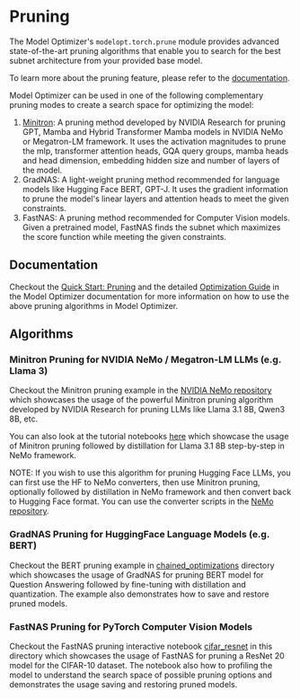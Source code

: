 # Pruning

The Model Optimizer's `modelopt.torch.prune` module provides advanced state-of-the-art pruning algorithms that enable you to search for the best subnet architecture from your provided base model.

To learn more about the pruning feature, please refer to the [documentation](https://nvidia.github.io/TensorRT-Model-Optimizer/guides/2_pruning.html).

Model Optimizer can be used in one of the following complementary pruning modes to create a search space for optimizing the model:

1. [Minitron](https://arxiv.org/pdf/2408.11796): A pruning method developed by NVIDIA Research for pruning GPT, Mamba and Hybrid Transformer Mamba models in NVIDIA NeMo or Megatron-LM framework. It uses the activation magnitudes to prune the mlp, transformer attention heads, GQA query groups, mamba heads and head dimension, embedding hidden size and number of layers of the model.
1. GradNAS: A light-weight pruning method recommended for language models like Hugging Face BERT, GPT-J. It uses the gradient information to prune the model's linear layers and attention heads to meet the given constraints.
1. FastNAS: A pruning method recommended for Computer Vision models. Given a pretrained model, FastNAS finds the subnet which maximizes the score function while meeting the given constraints.

## Documentation

Checkout the [Quick Start: Pruning](https://nvidia.github.io/TensorRT-Model-Optimizer/getting_started/5_pruning.html) and the detailed [Optimization Guide](https://nvidia.github.io/TensorRT-Model-Optimizer/guides/2_pruning.html) in the Model Optimizer documentation for more information on how to use the above pruning algorithms in Model Optimizer.

## Algorithms

### Minitron Pruning for NVIDIA NeMo / Megatron-LM LLMs (e.g. Llama 3)

Checkout the Minitron pruning example in the [NVIDIA NeMo repository](https://docs.nvidia.com/nemo-framework/user-guide/latest/model-optimization/pruning/pruning.html) which showcases the usage of the powerful Minitron pruning algorithm developed by NVIDIA Research for pruning LLMs like Llama 3.1 8B, Qwen3 8B, etc.

You can also look at the tutorial notebooks [here](https://github.com/NVIDIA/NeMo/tree/main/tutorials/llm/llama/pruning-distillation) which showcase the usage of Minitron pruning followed by distillation for Llama 3.1 8B step-by-step in NeMo framework.

NOTE: If you wish to use this algorithm for pruning Hugging Face LLMs, you can first use the HF to NeMo converters, then use Minitron pruning, optionally followed by distillation in NeMo framework and then convert back to Hugging Face format.
You can use the converter scripts in the [NeMo repository](https://github.com/NVIDIA/NeMo/tree/main/scripts/checkpoint_converters/).

### GradNAS Pruning for HuggingFace Language Models (e.g. BERT)

Checkout the BERT pruning example in [chained_optimizations](../chained_optimizations/README.md) directory
which showcases the usage of GradNAS for pruning BERT model for Question Answering followed by fine-tuning
with distillation and quantization. The example also demonstrates how to save and restore pruned models.

### FastNAS Pruning for PyTorch Computer Vision Models

Checkout the FastNAS pruning interactive notebook [cifar_resnet](./cifar_resnet.ipynb) in this directory
which showcases the usage of FastNAS for pruning a ResNet 20 model for the CIFAR-10 dataset. The notebook
also how to profiling the model to understand the search space of possible pruning options and demonstrates
the usage saving and restoring pruned models.
